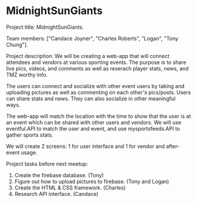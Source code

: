 # MidnightSunGiants

Project title: MidnightSunGiants.

Team members: ["Candace Joyner", "Charles Roberts", "Logan", "Tony Chung"].

Project description: 
We will be creating a web-app that will connect attendees and vendors at various sporting events.  The purpose is to share live pics, videos, and comments as well as reserach player stats, news, and TMZ worthy info.  

The users can connect and socialize with other event users by taking and uploading pictures as well as commenting on each other's pics/posts.  Users can share stats and news.  They can also socialize in other meaningful ways.  

The web-app will match the location with the time to show that the user is at an event which can be shared with other users and vendors.  We will use eventful.API to match the user and event, and use mysportsfeeds.API to gather sports stats.

We will create 2 screens: 1 for user interface and 1 for vendor and after-event usage.

Project tasks before next meetup:

1. Create the firebase database. (Tony)
2. Figure out how to upload pictures to firebase. (Tony and Logan)
3. Create the HTML & CSS framework. (Charles)
4. Research API interface. (Candace)
